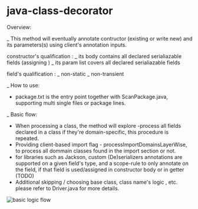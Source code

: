 # java-class-decorator

Overview:

_ This method will eventually annotate contructor (existing or write new) and its parameters(s) using client's annotation inputs.

constructor's qualification :
_ its body contains all declared serialiazable fields (assigning )
_ its param list covers all declared serialiazable fields

field's qualification :
_ non-static
_ non-transient

_ How to use:
+ package.txt is the entry point together with ScanPackage.java, supporting multi single files or package lines.

_ Basic flow:
+ When processing a class, the method will explore -process all fields declared in a class if they're domain-specific, this procedure is repeated.
+ Providing client-based import flag - processImportDomainsLayerWise, to process all dommain classes found in the import section or not.
+ for libraries such as Jackson, custom (De)serializers annotations are supported on a given field's type, and a scope-rule to only annotate on the field, if that field is used/assigned in constructor body or in getter (TODO)
+ Additional skipping / choosing base class, class name's logic , etc. please refer to Driver.java for more details.

![basic logic flow](https://raw.githubusercontent.com/trgpnt/java-class-decorator/83497b1acd425ead5b7011210d4431244adc2e81/src/main/resources/imgs/basic_flow.png)




